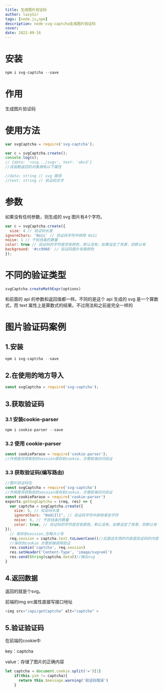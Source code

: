 ```yaml
---
title: 生成图片验证码
author: lazySir
tags: [node.js,npm]
description: node-svg-captcha生成图片验证码
cover: 
date: 2022-09-16
---
```


# 安装

```JavaScript
npm i svg-captcha --save
```

# 作用

生成图片验证码

# 使用方法

```JavaScript
var svgCaptcha = require('svg-captcha');

var c = svgCaptcha.create();
console.log(c);
// {data: '<svg.../svg>', text: 'abcd'}
//该函数返回的对象拥有以下属性

//data: string // svg 路径
//text: string // 验证码文字

```

# 参数

如果没有任何参数，则生成的 svg 图片有4个字符。

```JavaScript
var c = svgCaptcha.create({
  size: 4 // 验证码长度
ignoreChars: '0o1i' // 验证码字符中排除 0o1i
noise: 1 // 干扰线条的数量
color: true // 验证码的字符是否有颜色，默认没有，如果设定了背景，则默认有
background: '#cc9966' // 验证码图片背景颜色
});
```

# 不同的验证类型

```JavaScript
svgCaptcha.createMathExpr(options)
```

和前面的 api 的参数和返回值都一样。不同的是这个 api 生成的 svg 是一个算数式，而 text 属性上是算数式的结果。不过用法和之前是完全一样的

# 图片验证码案例

## 1.安装

```JavaScript
npm i svg-captcha --save
```

## 2.在使用的地方导入

```JavaScript
const svgCaptcha = require('svg-captcha');
```

## 3.获取验证码

### 3.1 安装cookie-parser 

```JavaScript
npm i cookie-parser --save
```

### 3.2 使用 cookie-parser

```JavaScript
const cookieParase = require('cookie-parser');
//作用是将获取到的session保存到cookie，方便前端访问验证
```

### 3.3 获取验证码(编写路由)

```JavaScript
//图片验证码包
const svgCaptcha = require('svg-captcha')
//作用是将获取到的session保存到cookie，方便前端访问验证
const cookieParase = require('cookie-parser')
exports.getSvgCaptcha = (req, res) => {
  var captcha = svgCaptcha.create({
    size: 5, // 验证码长度
    ignoreChars: "0oOiIl1", // 验证码字符中排除某些字符
    noise: 6, // 干扰线条的数量
    color: true, // 验证码的字符是否有颜色，默认没有，如果设定了背景，则默认有
});
  // 保存到session,忽略大小写
  req.session = captcha.text.toLowerCase()//后面这东西的内容是验证码的内容
  //保存到cookie 方便前端调用验证
  res.cookie('captcha', req.session)
  res.setHeader('Content-Type', 'image/svg+xml')
  res.send(String(captcha.data))//输出svg
}

```

## 4.返回数据

返回的就是个svg。

前端的img src属性直接写接口地址

```JavaScript
<img src="/api/getCaptcha" alt="captcha" >
```

## 5.验证验证码

在前端的cookie中

key：captcha

value：存储了图片的正确内容

```JavaScript
let captcha = document.cookie.split('=')[1]
    if(this.yzm != captcha){
      return this.$message.warning('验证码错误')
    }
```

